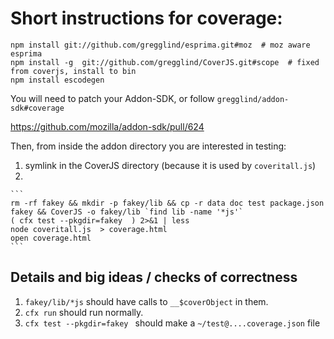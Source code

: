 Short instructions for coverage:
===================================

```
npm install git://github.com/gregglind/esprima.git#moz  # moz aware esprima
npm install -g  git://github.com/gregglind/CoverJS.git#scope  # fixed from coverjs, install to bin
npm install escodegen
```

You will need to patch your Addon-SDK, or follow   `gregglind/addon-sdk#coverage`

   https://github.com/mozilla/addon-sdk/pull/624


Then, from inside the addon directory you are interested in testing:

1.  symlink in the CoverJS directory  (because it is used by `coveritall.js`)
2.

    ```
    rm -rf fakey && mkdir -p fakey/lib && cp -r data doc test package.json fakey && CoverJS -o fakey/lib `find lib -name '*js'`
    ( cfx test --pkgdir=fakey  ) 2>&1 | less
    node coveritall.js  > coverage.html
    open coverage.html
    ```

Details and big ideas / checks of correctness
-----------------------------------------------

1. ```fakey/lib/*js``` should have calls to `__$coverObject` in them.
2. `cfx run` should run normally.
3. `cfx test --pkgdir=fakey ` should make a `~/test@....coverage.json` file


